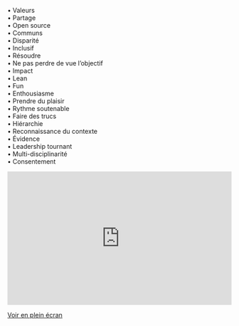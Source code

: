 •	Valeurs  
  •	Partage  
    •	Open source  
    •	Communs  
    •	Disparité  
    •	Inclusif  
  •	Résoudre  
    •	Ne pas perdre de vue l’objectif  
    •	Impact  
    •	Lean  
    •	Fun  
  •	Enthousiasme  
    •	Prendre du plaisir  
    •	Rythme soutenable  
    •	Faire des trucs  
  •	Hiérarchie  
    •	Reconnaissance du contexte  
    •	Évidence  
    •	Leadership tournant  
    •	Multi-disciplinarité  
    •	Consentement  
    
<iframe width="100%" height="300px" frameBorder="0" allowfullscreen src="https://umap.openstreetmap.fr/fr/map/carte-des-journees-de-cogitation-non-incubateur_249636?scaleControl=false&miniMap=false&scrollWheelZoom=false&zoomControl=true&allowEdit=false&moreControl=true&searchControl=null&tilelayersControl=null&embedControl=null&datalayersControl=true&onLoadPanel=undefined&captionBar=false"></iframe><p><a href="https://umap.openstreetmap.fr/fr/map/carte-des-journees-de-cogitation-non-incubateur_249636">Voir en plein écran</a></p>

